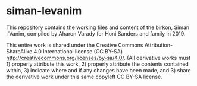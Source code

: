 # siman-levanim

This repository contains the working files and content of the birkon, Siman l'Vanim, compiled by Aharon Varady for Honi Sanders and family in 2019.

This entire work is shared under the Creative Commons Attribution-ShareAlike 4.0 International license (CC BY-SA) <http://creativecommons.org/licenses/by-sa/4.0/>. (All derivative works must 1) properly attribute this work, 2) properly attribute the contents contained within, 3) indicate where and if any changes have been made, and 3) share the derivative work under this same copyleft CC BY-SA license. 
